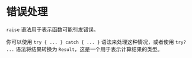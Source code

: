 # 错误处理

`raise` 语法用于表示函数可能引发错误。

你可以使用 `try { ... } catch { ... }` 语法来处理这种情况，或者使用 `try? ...`
语法将结果转换为 `Result`，这是一个用于表示计算结果的类型。
